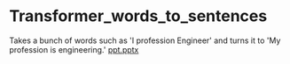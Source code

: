 # Transformer_words_to_sentences
Takes a bunch of words such as 'I profession Engineer' and turns it to 'My profession is engineering.'
[ppt.pptx](https://github.com/myncdeshwal/Transformer_words_to_sentences/files/9021191/ppt.pptx)
